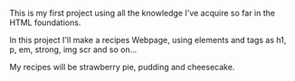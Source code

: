 This is my first project using all the knowledge I've acquire so far in the HTML foundations.

In this project I'll make a recipes Webpage, using elements and tags as h1, p, em, strong, img scr and so on...

My recipes will be strawberry pie, pudding and cheesecake.
